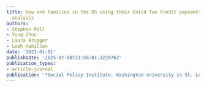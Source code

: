 ```yaml
---
title: How are families in the US using their Child Tax Credit payments? A 50 state
  analysis
authors:
- Stephen Roll
- Yung Chun
- Laura Brugger
- Leah Hamilton
date: '2021-01-01'
publishDate: '2025-07-08T21:56:01.322076Z'
publication_types:
- article-journal
publication: '*Social Policy Institute, Washington University in St. Louis*'
---
```

